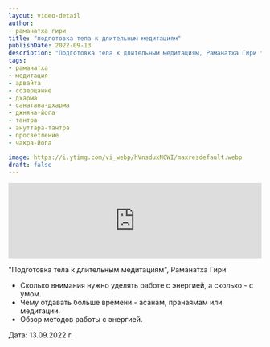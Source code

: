 ```yaml
---
layout: video-detail
author:
- раманатха гири
title: "подготовка тела к длительным медитациям"
publishDate: 2022-09-13
description: "Подготовка тела к длительным медитациям, Раманатха Гири * Сколько внимания нужно уделять работе с энергией, а сколько - с умом. * Чему отдавать больше времени - асанам, пранаямам или медитации. * Обзор методов работы с энергией.   Дата  13.09.2"
tags: 
- раманатха
- медитация
- адвайта
- созерцание
- дхарма
- санатана-дхарма
- джняна-йога
- тантра
- ануттара-тантра
- просветление
- чакра-йога

image: https://i.ytimg.com/vi_webp/hVnsduxNCWI/maxresdefault.webp
draft: false
---
```


<iframe width="100%" src="https://www.youtube.com/embed/hVnsduxNCWI" frameborder="0" allowfullscreen=""></iframe> 

 "Подготовка тела к длительным медитациям", Раманатха Гири

* Сколько внимания нужно уделять работе с энергией, а сколько - с умом.
* Чему отдавать больше времени - асанам, пранаямам или медитации.
* Обзор методов работы с энергией.

  
 Дата: 13.09.2022 г.

  

 